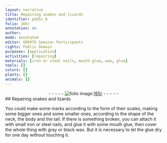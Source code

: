 ```yaml
---
layout: narrative
title: Repairing snakes and lizards
identifier: p165r_6
folio: 165r
annotation: no
author:
mode: annotated
editor: GR8975 Seminar Participants
rights: Public Domain
purposes: [application]
activities: [repairing]
materials: [iron or steel nails, mouth glue, wax, glue]
tools: []
colors: []
plants: []
animals: []
---
```


 <div class="folio" align="center">- - - - - <a href="http://gallica.bnf.fr/ark:/12148/btv1b9059316c/f336.item" target="_blank"><img src="https://cu-mkp.github.io/GR8975-edition/assets/photo-icon.png" alt="folio image: " style="display:inline-block; margin-bottom:-3px;"/>165r</a> - - - - - </div> <span class="activity"></span>  
## Repairing snakes and lizards

 
You could make some marks according to the form of their scales, making some bigger ones and some smaller ones, according to the shape of the neck, the body and the tail. If there is something broken, you can attach it with small <span class="material">iron or steel nails</span>, and glue it with some <span class="material">mouth glue</span>, then cover the whole thing with gray or black <span class="material">wax</span>. But it is necessary to let the <span class="material">glue</span> dry for one day without touching it.
 